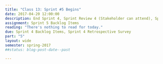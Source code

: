 ```yaml
---
title: "Class 13: Sprint #5 Begins"
date: 2017-04-20 12:00:00
description: End Sprint 4, Sprint Review 4 (Stakeholder can attend), Sprint Retrospective 4, Begin Sprint 5, Sprint Planning 5
assignment: Sprint 5 Backlog Items
reading: "There's nothing to read for today."
due: Sprint 4 Backlog Items, Sprint 4 Retrospective Survey
part: "5"
layout: wide
semester: spring-2017
##status: blog-post-date--past

---
```

